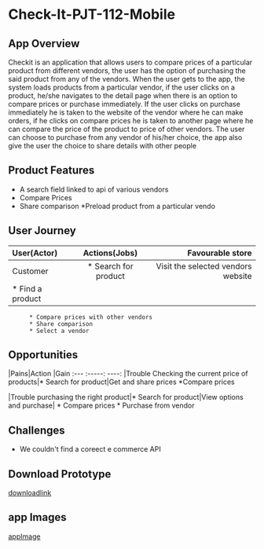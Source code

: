 # Check-It-PJT-112-Mobile
## App Overview
Checkit is an application that allows users to compare prices of a particular product from different vendors, the user has the option of purchasing the said product from any of the vendors.
When the user gets to the app, the system loads products from a particular vendor, if the user clicks on a product, he/she navigates to the detail page when there is an option to compare prices or purchase immediately.
If the user clicks on purchase immediately he is taken to the website of the vendor where he can make orders, if he clicks on compare prices he is taken to another page where he can compare the price of the product to price of other vendors.
The user can choose to purchase from any vendor of his/her choice, the app also give the user the choice to share details with other people

## Product Features
* A search field linked to api of various vendors
* Compare Prices
* Share comparison
*Preload product from a particular vendo

## User Journey
|User(Actor)|Actions(Jobs)|Favourable store|
|:---        |  :-----:    |   ----:|
|Customer|* Search for product|Visit the selected vendors website|
          * Find a product|
          * Compare prices with other vendors
          * Share comparison
          * Select a vendor

## Opportunities 
|Pains|Action |Gain
:---  :-----:  ----:
|Trouble Checking the current price of products|* Search for product|Get and share prices
                                                *Compare prices

|Trouble purchasing the right product|* Search for product|View options and purchase|
                                      * Compare prices
                                      * Purchase from vendor


## Challenges
* We couldn't find a coreect e commerce API

## Download Prototype
[downloadlink](downloadlink)

## app Images
[appImage](!appImage)
